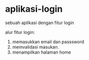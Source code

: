 # aplikasi-login
sebuah aplikasi dengan fitur login

alur fitur login:
1. memasukkan email dan passsword
2. memvalidasi masukan.
3. menampilkan halaman home
